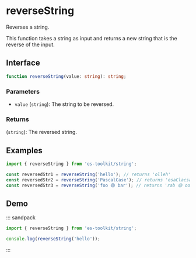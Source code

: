 # reverseString

Reverses a string.

This function takes a string as input and returns a new string that is the reverse of the input.

## Interface

```typescript
function reverseString(value: string): string;
```

### Parameters

- `value` (`string`): The string to be reversed.

### Returns

(`string`): The reversed string.

## Examples

```typescript
import { reverseString } from 'es-toolkit/string';

const reversedStr1 = reverseString('hello'); // returns 'olleh'
const reversedStr2 = reverseString('PascalCase'); // returns 'esaClacsaP'
const reversedStr3 = reverseString('foo 😄 bar'); // returns 'rab 😄 oof'
```

## Demo

::: sandpack

```ts index.ts
import { reverseString } from 'es-toolkit/string';

console.log(reverseString('hello'));
```

:::
